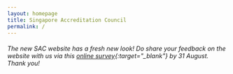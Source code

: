 ```yaml
---
layout: homepage
title: Singapore Accreditation Council
permalink: /
---
```

<!-- Type your notification here - the notification bar will not appear if this is empty. For other changes, refer to _data/homepage.yml to edit the homepage -->

###### The new SAC website has a fresh new look! Do share your feedback on the website with us via this [online survey](https://form.gov.sg/#!/5d5a64801d6c350019ea53ba){:target="_blank"} by 31 August. Thank you!
